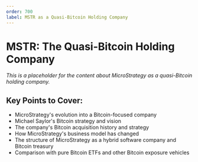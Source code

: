 ```yaml
---
order: 700
label: MSTR as a Quasi-Bitcoin Holding Company
---
```


# MSTR: The Quasi-Bitcoin Holding Company

_This is a placeholder for the content about MicroStrategy as a quasi-Bitcoin holding company._

## Key Points to Cover:

- MicroStrategy's evolution into a Bitcoin-focused company
- Michael Saylor's Bitcoin strategy and vision
- The company's Bitcoin acquisition history and strategy
- How MicroStrategy's business model has changed
- The structure of MicroStrategy as a hybrid software company and Bitcoin treasury
- Comparison with pure Bitcoin ETFs and other Bitcoin exposure vehicles
